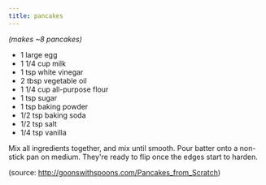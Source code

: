 ```yaml
---
title: pancakes
---
```


*(makes ~8 pancakes)*

* 1 large egg
* 1 1/4 cup milk
* 1 tsp white vinegar
* 2 tbsp vegetable oil
* 1 1/4 cup all-purpose flour
* 1 tsp sugar
* 1 tsp baking powder
* 1/2 tsp baking soda
* 1/2 tsp salt
* 1/4 tsp vanilla

Mix all ingredients together, and mix until smooth. Pour batter onto a
non-stick pan on medium. They're ready to flip once the edges start to harden.

(source: http://goonswithspoons.com/Pancakes_from_Scratch)
